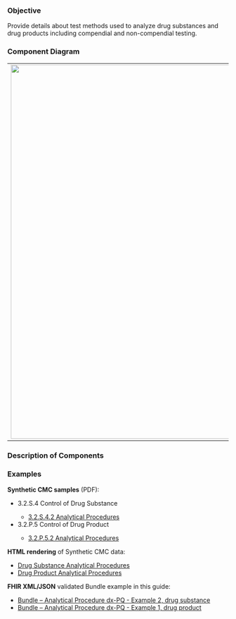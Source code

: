 ### Objective
Provide details about test methods used to analyze drug substances and drug products including  compendial and non-compendial testing.

### Component Diagram
<table>
<tr><td><img src="analytical procedures.png" width="850"/></td></tr>
</table>
 
### Description of Components

### Examples
<html>
<body>
<p><b>Synthetic CMC samples</b> (PDF):</p>
<ul>
<li>3.2.S.4 Control of Drug Substance</li>
<ul><li><a href="https://github.com/HL7/uv-dx-pq/raw/master/input/examples-pdf/3.2.S.4.2_Analytical_Procedures-G1112-PSD-Method.pdf ">3.2.S.4.2 Analytical Procedures</a></li></ul>

<li>3.2.P.5 Control of Drug Product</li>
<ul><li><a href="https://github.com/HL7/uv-dx-pq/raw/master/input/examples-pdf/3.2.P.5.2_Analytical_Procedures-G1113-Assay-ID-Deg-Sample-Prep.pdf ">3.2.P.5.2 Analytical Procedures</a></li></ul>
</ul>
<p><b>HTML rendering</b> of Synthetic CMC data:</p>
<ul><li><a href="anal_proc_rend_s.html">Drug Substance Analytical Procedures</a> </li>
<li><a href="anal_proc_rend_p.html">Drug Product Analytical Procedures</a> </li></ul>

<p><b>FHIR XML/JSON</b> validated Bundle example in this guide:</p>
<ul><li><a href="https://build.fhir.org/ig/HL7/uv-dx-pq/branches/master/Bundle-bundle-analytical-procedure-dxpq-ex2-sub.html">Bundle – Analytical Procedure dx-PQ - Example 2, drug substance</a></li>
<li><a href="https://build.fhir.org/ig/HL7/uv-dx-pq/branches/master/Bundle-bundle-analytical-procedure-dxpq-ex1-prod.html">Bundle – Analytical Procedure dx-PQ - Example 1, drug product</a></li>
</ul>
</body>
</html>
